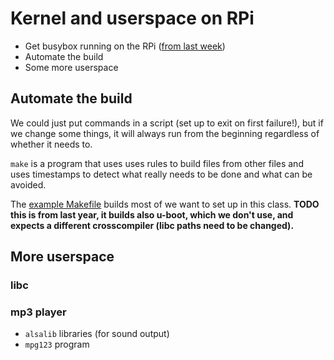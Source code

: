 Kernel and userspace on RPi
===========================


- Get busybox running on the RPi ([from last week](../lab07/))
- Automate the build
- Some more userspace

## Automate the build

We could just put commands in a script (set up to exit on first failure!), but
if we change some things, it will always run from the beginning regardless of
whether it needs to.

`make` is a program that uses uses rules to build files from other files and uses
timestamps to detect what really needs to be done and what can be avoided.

The [example Makefile](Makefile) builds most of we want to set up in this class.
**TODO this is from last year, it builds also u-boot, which we don't use,
and expects a different crosscompiler (libc paths need to be changed).**



## More userspace

### libc

### mp3 player

- `alsalib` libraries (for sound output)
- `mpg123` program
